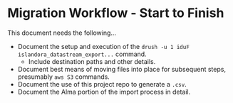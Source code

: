 # Migration Workflow - Start to Finish

This document needs the following...

  - Document the setup and execution of the `drush -u 1 iduF islandora_datastream_export...` command.  
    - Include destination paths and other details.  
  - Document best means of moving files into place for subsequent steps, presumably `aws S3` commands.
  - Document the use of this project repo to generate a `.csv`.
  - Document the Alma portion of the import process in detail.

